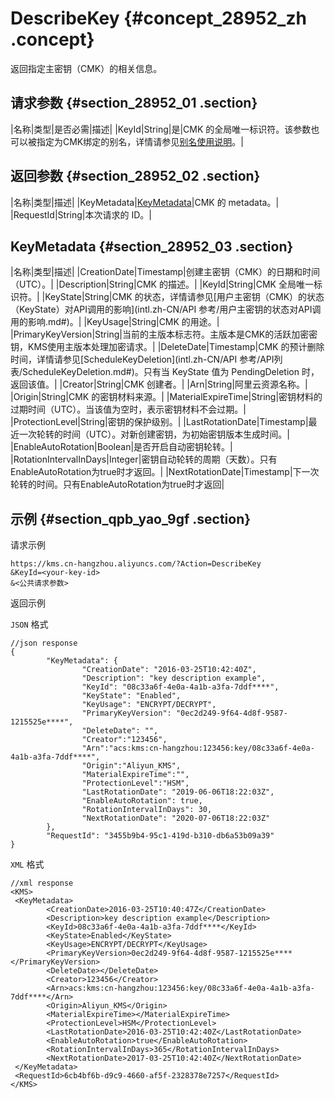 # DescribeKey {#concept_28952_zh .concept}

返回指定主密钥（CMK）的相关信息。

## 请求参数 {#section_28952_01 .section}

|名称|类型|是否必需|描述|
|KeyId|String|是|CMK 的全局唯一标识符。该参数也可以被指定为CMK绑定的别名，详情请参见[别名使用说明](../../../../intl.zh-CN/用户指南/别名使用说明.md#)。|

## 返回参数 {#section_28952_02 .section}

|名称|类型|描述|
|KeyMetadata|[KeyMetadata](#section_28952_03)|CMK 的 metadata。|
|RequestId|String|本次请求的 ID。|

## KeyMetadata {#section_28952_03 .section}

|名称|类型|描述|
|CreationDate|Timestamp|创建主密钥（CMK）的日期和时间（UTC）。|
|Description|String|CMK 的描述。|
|KeyId|String|CMK 全局唯一标识符。|
|KeyState|String|CMK 的状态，详情请参见[用户主密钥（CMK）的状态（KeyState）对API调用的影响](intl.zh-CN/API 参考/用户主密钥的状态对API调用的影响.md#)。|
|KeyUsage|String|CMK 的用途。|
|PrimaryKeyVersion|String|当前的主版本标志符。主版本是CMK的活跃加密密钥，KMS使用主版本处理加密请求。|
|DeleteDate|Timestamp|CMK 的预计删除时间，详情请参见[ScheduleKeyDeletion](intl.zh-CN/API 参考/API列表/ScheduleKeyDeletion.md#)。只有当 KeyState 值为 PendingDeletion 时，返回该值。|
|Creator|String|CMK 创建者。|
|Arn|String|阿里云资源名称。|
|Origin|String|CMK 的密钥材料来源。|
|MaterialExpireTime|String|密钥材料的过期时间（UTC）。当该值为空时，表示密钥材料不会过期。|
|ProtectionLevel|String|密钥的保护级别。|
|LastRotationDate|Timestamp|最近一次轮转的时间（UTC）。对新创建密钥，为初始密钥版本生成时间。|
|EnableAutoRotation|Boolean|是否开启自动密钥轮转。|
|RotationIntervalInDays|Integer|密钥自动轮转的周期（天数）。只有EnableAutoRotation为true时才返回。|
|NextRotationDate|Timestamp|下一次轮转的时间。只有EnableAutoRotation为true时才返回|

## 示例 {#section_qpb_yao_9gf .section}

请求示例

``` {#codeblock_cua_lpn_ph6}
https://kms.cn-hangzhou.aliyuncs.com/?Action=DescribeKey
&KeyId=<your-key-id>
&<公共请求参数>
```

返回示例

`JSON` 格式

``` {#codeblock_evq_bp7_mrg}
//json response
{
        "KeyMetadata": {
                "CreationDate": "2016-03-25T10:42:40Z",
                "Description": "key description example",
                "KeyId": "08c33a6f-4e0a-4a1b-a3fa-7ddf****",
                "KeyState": "Enabled",
                "KeyUsage": "ENCRYPT/DECRYPT",
                "PrimaryKeyVersion": "0ec2d249-9f64-4d8f-9587-1215525e****",
                "DeleteDate": "",
                "Creator":"123456",
                "Arn":"acs:kms:cn-hangzhou:123456:key/08c33a6f-4e0a-4a1b-a3fa-7ddf****",
                "Origin":"Aliyun_KMS",
                "MaterialExpireTime":"",
                "ProtectionLevel":"HSM",
                "LastRotationDate": "2019-06-06T18:22:03Z",
                "EnableAutoRotation": true,
                "RotationIntervalInDays": 30,
                "NextRotationDate": "2020-07-06T18:22:03Z"
        },
        "RequestId": "3455b9b4-95c1-419d-b310-db6a53b09a39"
}
```

`XML` 格式

``` {#codeblock_zim_dmw_wid}
//xml response
<KMS>
 <KeyMetadata>
        <CreationDate>2016-03-25T10:40:47Z</CreationDate>
        <Description>key description example</Description>
        <KeyId>08c33a6f-4e0a-4a1b-a3fa-7ddf****</KeyId>
        <KeyState>Enabled</KeyState>
        <KeyUsage>ENCRYPT/DECRYPT</KeyUsage>
        <PrimaryKeyVersion>0ec2d249-9f64-4d8f-9587-1215525e****</PrimaryKeyVersion>
        <DeleteDate></DeleteDate>
        <Creator>123456</Creator>
        <Arn>acs:kms:cn-hangzhou:123456:key/08c33a6f-4e0a-4a1b-a3fa-7ddf****</Arn>
        <Origin>Aliyun_KMS</Origin>
        <MaterialExpireTime></MaterialExpireTime>
        <ProtectionLevel>HSM</ProtectionLevel>
        <LastRotationDate>2016-03-25T10:42:40Z</LastRotationDate>
        <EnableAutoRotation>true</EnableAutoRotation>
        <RotationIntervalInDays>365</RotationIntervalInDays>
        <NextRotationDate>2017-03-25T10:42:40Z</NextRotationDate>
 </KeyMetadata>
 <RequestId>6cb4bf6b-d9c9-4660-af5f-2328378e7257</RequestId>
</KMS>
```

